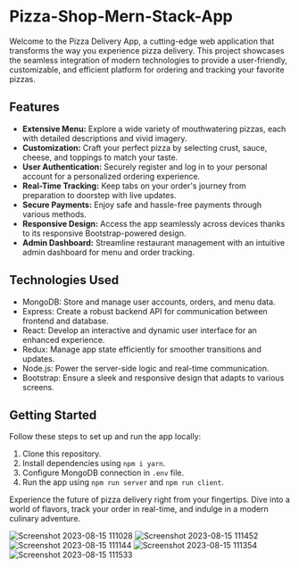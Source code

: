 # Pizza-Shop-Mern-Stack-App 

Welcome to the Pizza Delivery App, a cutting-edge web application that transforms the way you experience pizza delivery. This project showcases the seamless integration of modern technologies to provide a user-friendly, customizable, and efficient platform for ordering and tracking your favorite pizzas.

## Features

- **Extensive Menu:** Explore a wide variety of mouthwatering pizzas, each with detailed descriptions and vivid imagery.
- **Customization:** Craft your perfect pizza by selecting crust, sauce, cheese, and toppings to match your taste.
- **User Authentication:** Securely register and log in to your personal account for a personalized ordering experience.
- **Real-Time Tracking:** Keep tabs on your order's journey from preparation to doorstep with live updates.
- **Secure Payments:** Enjoy safe and hassle-free payments through various methods.
- **Responsive Design:** Access the app seamlessly across devices thanks to its responsive Bootstrap-powered design.
- **Admin Dashboard:** Streamline restaurant management with an intuitive admin dashboard for menu and order tracking.

## Technologies Used

- MongoDB: Store and manage user accounts, orders, and menu data.
- Express: Create a robust backend API for communication between frontend and database.
- React: Develop an interactive and dynamic user interface for an enhanced experience.
- Redux: Manage app state efficiently for smoother transitions and updates.
- Node.js: Power the server-side logic and real-time communication.
- Bootstrap: Ensure a sleek and responsive design that adapts to various screens.

## Getting Started

Follow these steps to set up and run the app locally:

1. Clone this repository.
2. Install dependencies using `npm i yarn`.
3. Configure MongoDB connection in `.env` file.
4. Run the app using `npm run server` and `npm run client`.

Experience the future of pizza delivery right from your fingertips. Dive into a world of flavors, track your order in real-time, and indulge in a modern culinary adventure.

![Screenshot 2023-08-15 111028](https://github.com/giriritesh123/Pizza_shop/assets/139381504/9d26f03c-90e9-4f8e-a1ab-bb661cc30e27)
![Screenshot 2023-08-15 111452](https://github.com/giriritesh123/Pizza_shop/assets/139381504/6c2fd213-94fa-4d4b-aa0b-40aedfc90550)
![Screenshot 2023-08-15 111144](https://github.com/giriritesh123/Pizza_shop/assets/139381504/ef7bdada-914b-47c3-aad2-69efee490b27)
![Screenshot 2023-08-15 111354](https://github.com/giriritesh123/Pizza_shop/assets/139381504/60034c83-c428-4a9a-ab09-477f802a1a1a)
![Screenshot 2023-08-15 111533](https://github.com/giriritesh123/Pizza_shop/assets/139381504/59f22302-de7d-4b8d-8cb8-2d16f0d6baf0)
